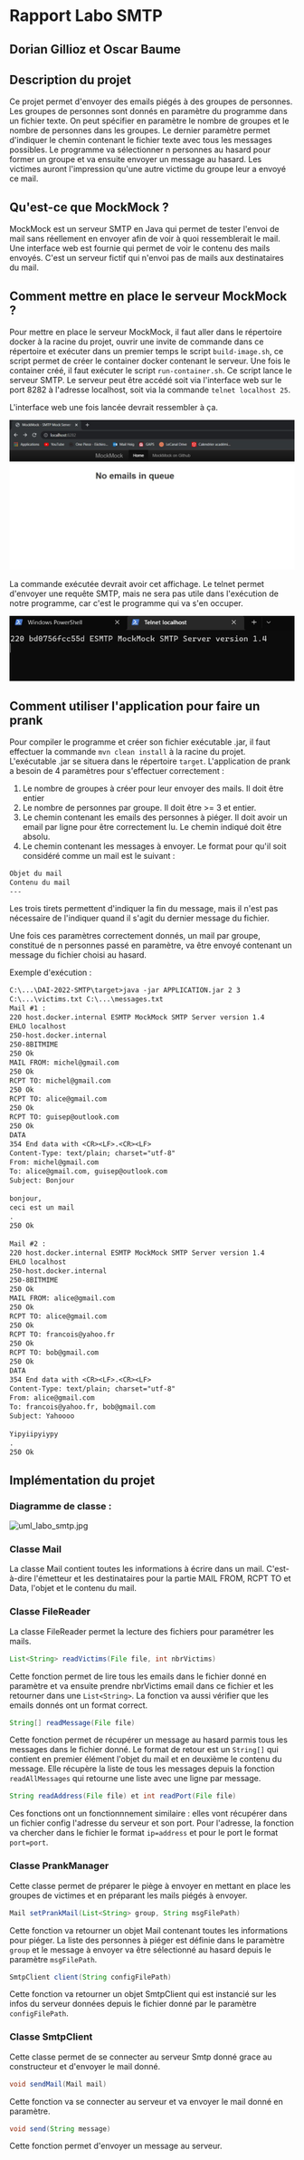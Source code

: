 # Rapport Labo SMTP
## Dorian Gillioz et Oscar Baume

## Description du projet
Ce projet permet d'envoyer des emails piégés à des groupes de personnes. Les groupes
de personnes sont donnés en paramètre du programme dans un fichier texte. On peut
spécifier en paramètre le nombre de groupes et le nombre de personnes dans les groupes.
Le dernier paramètre permet d'indiquer le chemin contenant le fichier texte avec tous
les messages possibles. Le programme va sélectionner n personnes au hasard pour former 
un groupe et va ensuite envoyer un message au hasard. Les victimes auront l'impression
qu'une autre victime du groupe leur a envoyé ce mail.

## Qu'est-ce que MockMock ?
MockMock est un serveur SMTP en Java qui permet de tester l'envoi de mail sans réellement
en envoyer afin de voir à quoi ressemblerait le mail. Une interface web est fournie qui 
permet de voir le contenu des mails envoyés. C'est un serveur fictif qui n'envoi pas de 
mails aux destinataires du mail.

## Comment mettre en place le serveur MockMock ?
Pour mettre en place le serveur MockMock, il faut aller dans le répertoire docker à la racine 
du projet, ouvrir une invite de commande dans ce répertoire et exécuter dans un premier temps le 
script ```build-image.sh```, ce script permet de créer le container docker contenant le serveur. 
Une fois le container créé, il faut exécuter le script ```run-container.sh```. Ce script lance 
le serveur SMTP. Le serveur peut être accédé soit via l'interface web sur le port 8282 à l'adresse
localhost, soit via la commande ```telnet localhost 25```.

L'interface web une fois lancée devrait ressembler à ça.

![interface_web.jpg](figures%2Finterface_web.jpg)

La commande exécutée devrait avoir cet affichage. Le telnet permet d'envoyer une requête SMTP, mais
ne sera pas utile dans l'exécution de notre programme, car c'est le programme qui va s'en occuper.

![telnet.jpg](figures%2Ftelnet.jpg)

## Comment utiliser l'application pour faire un prank
Pour compiler le programme et créer son fichier exécutable .jar, il faut effectuer la commande 
```mvn clean install``` à la racine du projet. L'exécutable .jar se situera dans le répertoire 
```target```.
L'application de prank a besoin de 4 paramètres pour s'effectuer correctement :
1. Le nombre de groupes à créer pour leur envoyer des mails. Il doit être entier
2. Le nombre de personnes par groupe. Il doit être >= 3 et entier.
3. Le chemin contenant les emails des personnes à piéger. Il doit avoir un email par ligne
pour être correctement lu. Le chemin indiqué doit être absolu.
4. Le chemin contenant les messages à envoyer. Le format pour qu'il soit considéré comme 
un mail est le suivant :
```
Objet du mail
Contenu du mail
---
```
Les trois tirets permettent d'indiquer la fin du message, mais il n'est pas nécessaire de 
l'indiquer quand il s'agit du dernier message du fichier.

Une fois ces paramètres correctement donnés, un mail par groupe, constitué de n personnes 
passé en paramètre, va être envoyé contenant un message du fichier choisi au hasard.

Exemple d'exécution :
```
C:\...\DAI-2022-SMTP\target>java -jar APPLICATION.jar 2 3 C:\...\victims.txt C:\...\messages.txt
Mail #1 :
220 host.docker.internal ESMTP MockMock SMTP Server version 1.4
EHLO localhost
250-host.docker.internal
250-8BITMIME
250 Ok
MAIL FROM: michel@gmail.com
250 Ok
RCPT TO: michel@gmail.com
250 Ok
RCPT TO: alice@gmail.com
250 Ok
RCPT TO: guisep@outlook.com
250 Ok
DATA
354 End data with <CR><LF>.<CR><LF>
Content-Type: text/plain; charset="utf-8"
From: michel@gmail.com
To: alice@gmail.com, guisep@outlook.com
Subject: Bonjour

bonjour,
ceci est un mail
.
250 Ok

Mail #2 :
220 host.docker.internal ESMTP MockMock SMTP Server version 1.4
EHLO localhost
250-host.docker.internal
250-8BITMIME
250 Ok
MAIL FROM: alice@gmail.com
250 Ok
RCPT TO: alice@gmail.com
250 Ok
RCPT TO: francois@yahoo.fr
250 Ok
RCPT TO: bob@gmail.com
250 Ok
DATA
354 End data with <CR><LF>.<CR><LF>
Content-Type: text/plain; charset="utf-8"
From: alice@gmail.com
To: francois@yahoo.fr, bob@gmail.com
Subject: Yahoooo

Yipyiipyiypy
.
250 Ok

```


## Implémentation du projet
### Diagramme de classe :
![uml_labo_smtp.jpg](figures%2Fuml_labo_smtp.jpg)

### Classe Mail
La classe Mail contient toutes les informations à écrire dans un mail. C'est-à-dire 
l'émetteur et les destinataires pour la partie MAIL FROM, RCPT TO et Data, l'objet 
et le contenu du mail.

### Classe FileReader
La classe FileReader permet la lecture des fichiers pour paramétrer les mails.
``` java
List<String> readVictims(File file, int nbrVictims)
```
Cette fonction permet de lire tous les emails dans le fichier donné en paramètre et va 
ensuite prendre nbrVictims email dans ce fichier et les retourner dans une ```List<String>```.
La fonction va aussi vérifier que les emails donnés ont un format correct.

``` java
String[] readMessage(File file)
```
Cette fonction permet de récupérer un message au hasard parmis tous les messages dans 
le fichier donné. Le format de retour est un ```String[]``` qui contient en premier élément
l'objet du mail et en deuxième le contenu du message. Elle récupère la liste de tous les 
messages depuis la fonction ```readAllMessages``` qui retourne une liste avec une ligne par message.

``` java
String readAddress(File file) et int readPort(File file)
```
Ces fonctions ont un fonctionnnement similaire : elles vont récupérer dans un fichier config
l'adresse du serveur et son port. Pour l'adresse, la fonction va chercher dans le fichier le 
format ```ip=address``` et pour le port le format ```port=port```.

### Classe PrankManager
Cette classe permet de préparer le piège à envoyer en mettant en place les groupes de victimes
et en préparant les mails piégés à envoyer.
``` java
Mail setPrankMail(List<String> group, String msgFilePath)
```
Cette fonction va retourner un objet Mail contenant toutes les informations pour piéger.
La liste des personnes à piéger est définie dans le paramètre ```group``` et le message 
à envoyer va être sélectionné au hasard depuis le paramètre ```msgFilePath```. 

``` java
SmtpClient client(String configFilePath)
```
Cette fonction va retourner un objet SmtpClient qui est instancié sur les infos du serveur données depuis 
le fichier donné par le paramètre ```configFilePath```.

### Classe SmtpClient
Cette classe permet de se connecter au serveur Smtp donné grace au constructeur et d'envoyer le mail donné.
``` java
void sendMail(Mail mail)
```
Cette fonction va se connecter au serveur et va envoyer le mail donné en paramètre.
``` java
void send(String message) 
```
Cette fonction permet d'envoyer un message au serveur.